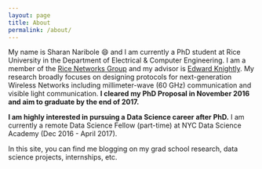 ```yaml
---
layout: page
title: About
permalink: /about/
---
```


My name is Sharan Naribole :smile: and I am currently a PhD student at Rice University in the Department of Electrical & Computer Engineering. I am a member of the [Rice Networks Group](http://networks.rice.edu/) and my advisor is [Edward Knightly](http://knightly.rice.edu/). My research broadly focuses on designing protocols for next-generation Wireless Networks including millimeter-wave (60 GHz) communication and visible light communication. **I cleared my PhD Proposal in November 2016 and aim to graduate by the end of 2017.**

**I am highly interested in pursuing a Data Science career after PhD.** I am currently a remote Data Science Fellow (part-time) at NYC Data Science Academy (Dec 2016 - April 2017).

In this site, you can find me blogging on my grad school research, data science projects, internships, etc.

